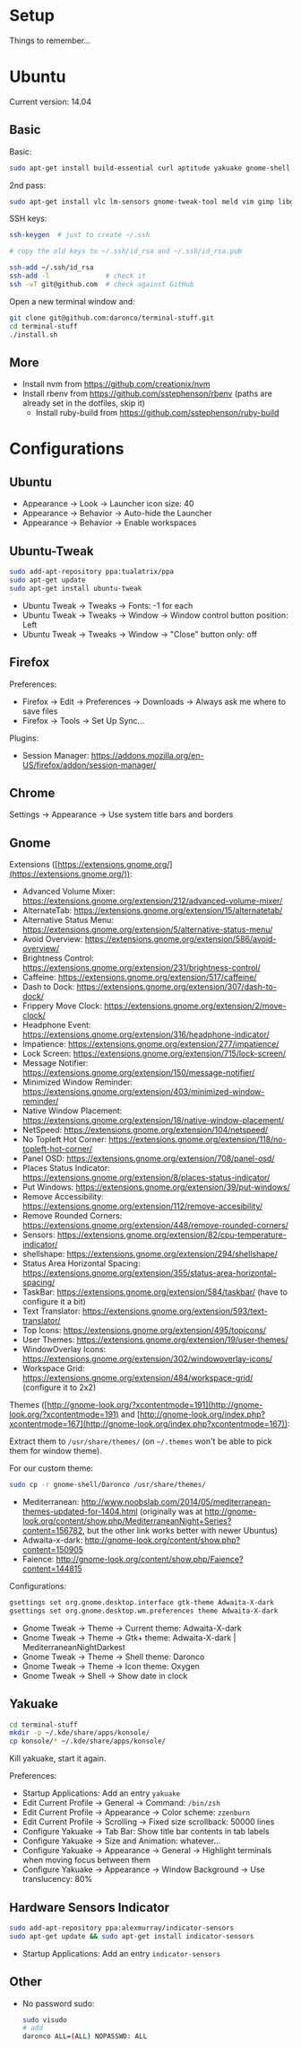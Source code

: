 # Setup

Things to remember...


# Ubuntu

Current version: 14.04

## Basic

Basic:

```bash
sudo apt-get install build-essential curl aptitude yakuake gnome-shell zsh git git-gui xclip emacs24
```

2nd pass:

```bash
sudo apt-get install vlc lm-sensors gnome-tweak-tool meld vim gimp libgeoip-dev
```

SSH keys:

```bash
ssh-keygen  # just to create ~/.ssh

# copy the old keys to ~/.ssh/id_rsa and ~/.ssh/id_rsa.pub

ssh-add ~/.ssh/id_rsa
ssh-add -l              # check it
ssh -vT git@github.com  # check against GitHub
```

Open a new terminal window and:


```bash
git clone git@github.com:daronco/terminal-stuff.git
cd terminal-stuff
./install.sh
```


## More

* Install nvm from https://github.com/creationix/nvm
* Install rbenv from https://github.com/sstephenson/rbenv (paths are already set in the dotfiles, skip it)
  * Install ruby-build from https://github.com/sstephenson/ruby-build


# Configurations

## Ubuntu

* Appearance -> Look -> Launcher icon size: 40
* Appearance -> Behavior -> Auto-hide the Launcher
* Appearance -> Behavior -> Enable workspaces

## Ubuntu-Tweak

```bash
sudo add-apt-repository ppa:tualatrix/ppa
sudo apt-get update
sudo apt-get install ubuntu-tweak
```

* Ubuntu Tweak -> Tweaks -> Fonts: -1 for each
* Ubuntu Tweak -> Tweaks -> Window -> Window control button position: Left
* Ubuntu Tweak -> Tweaks -> Window -> "Close" button only: off


## Firefox

Preferences:

* Firefox -> Edit -> Preferences -> Downloads -> Always ask me where to save files
* Firefox -> Tools -> Set Up Sync...

Plugins:

* Session Manager: https://addons.mozilla.org/en-US/firefox/addon/session-manager/

## Chrome

Settings -> Appearance -> Use system title bars and borders

## Gnome

Extensions ([https://extensions.gnome.org/](https://extensions.gnome.org/)):

* Advanced Volume Mixer: https://extensions.gnome.org/extension/212/advanced-volume-mixer/
* AlternateTab: https://extensions.gnome.org/extension/15/alternatetab/
* Alternative Status Menu: https://extensions.gnome.org/extension/5/alternative-status-menu/
* Avoid Overview: https://extensions.gnome.org/extension/586/avoid-overview/
* Brightness Control: https://extensions.gnome.org/extension/231/brightness-control/
* Caffeine: https://extensions.gnome.org/extension/517/caffeine/
* Dash to Dock: https://extensions.gnome.org/extension/307/dash-to-dock/
* Frippery Move Clock: https://extensions.gnome.org/extension/2/move-clock/
* Headphone Event: https://extensions.gnome.org/extension/316/headphone-indicator/
* Impatience: https://extensions.gnome.org/extension/277/impatience/
* Lock Screen: https://extensions.gnome.org/extension/715/lock-screen/
* Message Notifier: https://extensions.gnome.org/extension/150/message-notifier/
* Minimized Window Reminder: https://extensions.gnome.org/extension/403/minimized-window-reminder/
* Native Window Placement: https://extensions.gnome.org/extension/18/native-window-placement/
* NetSpeed: https://extensions.gnome.org/extension/104/netspeed/
* No Topleft Hot Corner: https://extensions.gnome.org/extension/118/no-topleft-hot-corner/
* Panel OSD: https://extensions.gnome.org/extension/708/panel-osd/
* Places Status Indicator: https://extensions.gnome.org/extension/8/places-status-indicator/
* Put Windows: https://extensions.gnome.org/extension/39/put-windows/
* Remove Accessibility: https://extensions.gnome.org/extension/112/remove-accesibility/
* Remove Rounded Corners: https://extensions.gnome.org/extension/448/remove-rounded-corners/
* Sensors: https://extensions.gnome.org/extension/82/cpu-temperature-indicator/
* shellshape: https://extensions.gnome.org/extension/294/shellshape/
* Status Area Horizontal Spacing: https://extensions.gnome.org/extension/355/status-area-horizontal-spacing/
* TaskBar: https://extensions.gnome.org/extension/584/taskbar/ (have to configure it a bit)
* Text Translator: https://extensions.gnome.org/extension/593/text-translator/
* Top Icons: https://extensions.gnome.org/extension/495/topicons/
* User Themes: https://extensions.gnome.org/extension/19/user-themes/
* WindowOverlay Icons: https://extensions.gnome.org/extension/302/windowoverlay-icons/
* Workspace Grid: https://extensions.gnome.org/extension/484/workspace-grid/ (configure it to 2x2)

Themes ([http://gnome-look.org/?xcontentmode=191](http://gnome-look.org/?xcontentmode=191) and [http://gnome-look.org/index.php?xcontentmode=167](http://gnome-look.org/index.php?xcontentmode=167)):

Extract them to `/usr/share/themes/` (on `~/.themes` won't be able to pick them for window theme).

For our custom theme:

```bash
sudo cp -r gnome-shell/Daronco /usr/share/themes/
```

* Mediterranean: http://www.noobslab.com/2014/05/mediterranean-themes-updated-for-1404.html (originally was at http://gnome-look.org/content/show.php/MediterraneanNight+Series?content=156782, but the other link works better with newer Ubuntus)
* Adwaita-x-dark: http://gnome-look.org/content/show.php?content=150905
* Faience: http://gnome-look.org/content/show.php/Faience?content=144815


Configurations:

```bash
gsettings set org.gnome.desktop.interface gtk-theme Adwaita-X-dark
gsettings set org.gnome.desktop.wm.preferences theme Adwaita-X-dark
```

* Gnome Tweak -> Theme -> Current theme: Adwaita-X-dark
* Gnome Tweak -> Theme -> Gtk+ theme: Adwaita-X-dark | MediterraneanNightDarkest
* Gnome Tweak -> Theme -> Shell theme: Daronco
* Gnome Tweak -> Theme -> Icon theme: Oxygen
* Gnome Tweak -> Shell -> Show date in clock


## Yakuake

```bash
cd terminal-stuff
mkdir -p ~/.kde/share/apps/konsole/
cp konsole/* ~/.kde/share/apps/konsole/
```

Kill yakuake, start it again.

Preferences:

* Startup Applications: Add an entry `yakuake`
* Edit Current Profile -> General -> Command: `/bin/zsh`
* Edit Current Profile -> Appearance -> Color scheme: `zzenburn`
* Edit Current Profile -> Scrolling -> Fixed size scrollback: 50000 lines
* Configure Yakuake -> Tab Bar: Show title bar contents in tab labels
* Configure Yakuake -> Size and Animation: whatever...
* Configure Yakuake -> Appearance -> General -> Highlight terminals when moving focus between them
* Configure Yakuake -> Appearance -> Window Background -> Use translucency: 80%

## Hardware Sensors Indicator

```bash
sudo add-apt-repository ppa:alexmurray/indicator-sensors
sudo apt-get update && sudo apt-get install indicator-sensors
```

* Startup Applications: Add an entry `indicator-sensors`

## Other

* No password sudo:

  ```bash
  sudo visudo
  # add
  daronco ALL=(ALL) NOPASSWD: ALL
  ```
